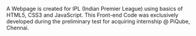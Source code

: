 A Webpage is created for IPL (Indian Premier League) using basics of HTML5, CSS3 and JavaScript. This Front-end Code was exclusively developed during the preliminary test for acquiring internship @ PiQube, Chennai.
